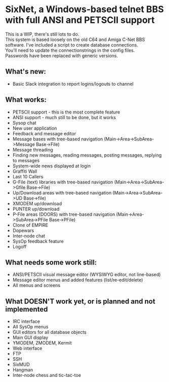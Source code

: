 # SixNet, a Windows-based telnet BBS with full ANSI and PETSCII support

This is a WIP, there's still lots to do.  
This system is based loosely on the old C64 and Amiga C-Net BBS software.
I've included a script to create database connections.  
You'll need to update the connectionstrings in the config files.  
Passwords have been replaced with generic versions.

## What's new:
* Basic Slack integration to report logins/logouts to channel

## What works:

* PETSCII support - this is the most complete feature
* ANSI support - much still to be done, but it works
* Sysop chat
* New user application
* Feedback and message editor
* Message bases with tree-based navigation (Main->Area->SubArea->Message Base->File)
* Message threading
* Finding new messages, reading messages, posting messages, replying to messages
* System-wide news displayed at login
* Graffiti Wall
* Last 10 Callers 
* G-File (text) libraries with tree-based navigation (Main->Area->SubArea->Gfile Base->File)
* Up/Download areas with tree-based navigation (Main->Area->SubArea->UD Base->file)
* XMODEM up/download
* PUNTER up/download
* P-File areas (DOORS) with tree-based navigation (Main->Area->SubArea->PFile Base->PFile)
* Clone of EMPIRE
* Dopewars
* Inter-node chat
* SysOp feedback feature
* Logoff

## What needs some work still:
* ANSI/PETSCII visual message editor (WYSIWYG editor, not line-based)
* Message editor menus and added features (list/re-edit/delete)
* All menus and screens

## What DOESN'T work yet, or is planned and not implemented
* IRC interface
* All SysOp menus
* GUI editors for all database objects
* Main GUI display
* YMODEM, ZMODEM, Kermit
* Web interface
* FTP
* SSH
* SixMUD
* Hangman
* Inter-node chess and tic-tac-toe


